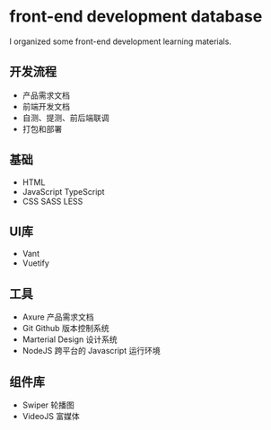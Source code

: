 # front-end development database
I organized some front-end development learning materials.
## 开发流程
- 产品需求文档
- 前端开发文档
- 自测、提测、前后端联调
- 打包和部署
## 基础
- HTML
- JavaScript TypeScript
- CSS SASS LESS
## UI库
- Vant
- Vuetify
## 工具
- Axure 产品需求文档
- Git Github 版本控制系统
- Marterial Design 设计系统
- NodeJS 跨平台的 Javascript 运行环境
## 组件库
- Swiper 轮播图
- VideoJS 富媒体
